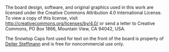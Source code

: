 The board design, software, and original graphics used in this work are licensed under the Creative Commons Attribution 4.0 International License. To view a copy of this license, visit http://creativecommons.org/licenses/by/4.0/ or send a letter to Creative Commons, PO Box 1866, Mountain View, CA 94042, USA.

The Snowtop Caps font used for text on the front of the board is property of [Deiter Steffmann](http://www.steffmann.de) and is free for noncommercial use only.
